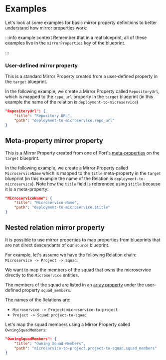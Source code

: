 # Examples

Let's look at some examples for basic mirror property definitions to better understand how mirror properties work:

:::info example context
Remember that in a real blueprint, all of these examples live in the `mirrorProperties` key of the blueprint.

:::

### User-defined mirror property

This is a standard Mirror Property created from a user-defined property in the `target` blueprint.

In the following example, we create a Mirror Property called `RepositoryUrl`, which is mapped to the `repo_url` property in the `target` blueprint (in this example the name of the relation is `deployment-to-microservice`)

```json showLineNumbers
"RepositoryUrl": {
    "title": "Repository URL",
    "path": "deployment-to-microservice.repo_url"
}
```

## Meta-property mirror property

This is a Mirror Property created from one of Port's [meta-properties](../meta-properties.md) on the `target` blueprint.

In the following example, we create a Mirror Property called `MicroserviceName` which is mapped to the `title` meta-property in the `target` blueprint (in this example the name of the Relation is `deployment-to-microservice`). Note how the `title` field is referenced using `$title` because it is a meta-property:

```json showLineNumbers
"MicroserviceName": {
    "title": "Microservice Name",
    "path": "deployment-to-microservice.$title"
}
```

## Nested relation mirror property

It is possible to use mirror properties to map properties from blueprints that are not direct descendants of our `source` blueprint.

For example, let's assume we have the following Relation chain: `Microservice -> Project -> Squad`.

We want to map the members of the squad that owns the microservice directly to the `Microservice` entities.

The members of the squad are listed in an [array property](../array.md) under the user-defined property `squad_members`.

The names of the Relations are:

- `Microservice -> Project`: `microservice-to-project`
- `Project -> Squad`: `project-to-squad`

Let's map the squad members using a Mirror Property called `OwningSquadMembers`:

```json showLineNumbers
"OwningSquadMembers": {
    "title": "Owning Squad Members",
    "path": "microservice-to-project.project-to-squad.squad_members"
}
```
